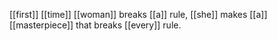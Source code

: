 [[first]] [[time]] [[woman]] breaks [[a]] rule, [[she]] makes [[a]] [[masterpiece]] that breaks [[every]] rule.  
  
